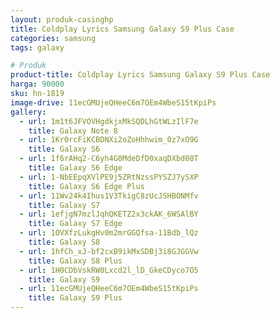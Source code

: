 ```yaml
---
layout: produk-casinghp
title: Coldplay Lyrics Samsung Galaxy S9 Plus Case
categories: samsung
tags: galaxy

# Produk
product-title: Coldplay Lyrics Samsung Galaxy S9 Plus Case
harga: 90000
sku: hn-1819
image-drive: 11ecGMUjeQHeeC6m7OEm4WbeS15tKpiPs
gallery:
  - url: 1m1t6JFVOVHgdkjxMkSQDLhGtWLzIlF7e
    title: Galaxy Note 8
  - url: 1Kr0rcFiKCBDNXi2oZoHhhwim_0z7xO9G
    title: Galaxy S6
  - url: 1f6rAHq2-C6yh4G0MdeDfD0xaqDXbd08T
    title: Galaxy S6 Edge
  - url: 1-NbEEpqXVlPE9j5ZRtNzssPYSZJ7ySXP
    title: Galaxy S6 Edge Plus
  - url: 11Wv24k4Ihus1V3TkigC8zUcJSHBONMfv
    title: Galaxy S7
  - url: 1efjgN7mzlJqhQKETZ2x3ckAK_6WSAlBY
    title: Galaxy S7 Edge
  - url: 1OVXfzLukgHv0m2mrGGQfsa-11Bdb_lQz
    title: Galaxy S8
  - url: 1hfCh_xJ-bf2cxB9ikMxSDBj3i8GJGGVw
    title: Galaxy S8 Plus
  - url: 1H0CDbVskRW0Lxcd2l_lD_GkeCDyco7O5
    title: Galaxy S9
  - url: 11ecGMUjeQHeeC6m7OEm4WbeS15tKpiPs
    title: Galaxy S9 Plus
---
```

